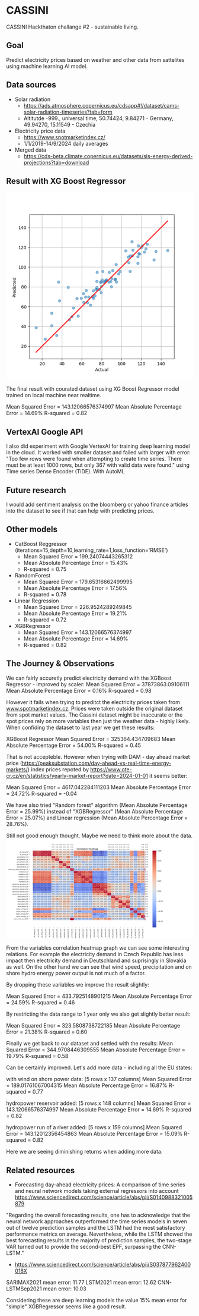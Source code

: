 # CASSINI
CASSINI Hackthaton challange #2 - sustainable living.

## Goal
Predict electricity prices based on weather and other data from sattelites using machine learning AI model.

## Data sources

* Solar radiation
    * https://ads.atmosphere.copernicus.eu/cdsapp#!/dataset/cams-solar-radiation-timeseries?tab=form
    * Altitutde -999., universal time, 50.74424, 9.84271 - Germany, 49.94270, 15.11549 - Czechia
* Electricity price data
    * https://www.spotmarketindex.cz/
    * 1/1/2019-14/9/2024 daily averages
* Merged data
    * https://cds-beta.climate.copernicus.eu/datasets/sis-energy-derived-projections?tab=download

## Result with XG Boost Regressor
![Graph showing predictions vs real data of XG Boost Regressor model trained on created dataset](dataset/XGBoostRegressorResult.png)

The final result with courated dataset using XG Boost Regressor model trained on local machine near realtime.

Mean Squared Error = 143.12066576374997
Mean Absolute Percentage Error =  14.69%
R-squared = 0.82

## VertexAI Google API
I also did experiment with Google VertexAI for training deep learning model in the cloud. It worked with smaller dataset and failed with larger with error:
"Too few rows were found when attempting to create time series. There must be at least 1000 rows, but only 367 with valid data were found." using Time series Dense Encoder (TiDE). With AutoML 

## Future research 
I would add sentiment analysis on the bloomberg or yahoo finance articles into the dataset to see if that can help with predicting prices. 

## Other models

* CatBoost Reggressor (iterations=15,depth=10,learning_rate=1,loss_function='RMSE')
    * Mean Squared Error = 199.24074443265312
    * Mean Absolute Percentage Error =  15.43%
    * R-squared = 0.75
* RandomForest
    * Mean Squared Error = 179.65316662499995
    * Mean Absolute Percentage Error =  17.56%
    * R-squared = 0.78
* Linear Regression
    * Mean Squared Error = 226.9524289249845
    * Mean Absolute Percentage Error =  19.21%
    * R-squared = 0.72
* XGBRegressor 
    * Mean Squared Error = 143.12066576374997
    * Mean Absolute Percentage Error =  14.69%
    * R-squared = 0.82

## The Journey & Observations
We can fairly accuretly predict electricity demand with the XGBoost Regressor - improved by scaler:
Mean Squared Error = 37873863.09106111
Mean Absolute Percentage Error =  0.16%
R-squared = 0.98

However it fails when trying to preditct the electricity prices taken from www.spotmarketindex.cz. Prices were taken outside the original dataset from spot market values. The Cassini dataset might be inaccurate or the spot prices rely on more variables then just the weather data - highly likely. When confiding the dataset to last year we get these results:

XGBoost Regressor
Mean Squared Error = 325364.434709683
Mean Absolute Percentage Error =  54.00%
R-squared = 0.45

That is not accepteble. However when trying with DAM - day ahead market price (https://peaksubstation.com/day-ahead-vs-real-time-energy-markets/) index prices repoted by https://www.ote-cr.cz/en/statistics/yearly-market-report?date=2024-01-01 it seems better:

Mean Squared Error = 4617.042284111203
Mean Absolute Percentage Error =  24.72%
R-squared = -0.04

We have also tried "Random forest" algorithm (Mean Absolute Percentage Error =  25.99%) instead of "XGBRegressor" (Mean Absolute Percentage Error =  25.07%) and Linear regression (Mean Absolute Percentage Error =  28.76%).

Still not good enough thought. Maybe we need to think more about the data.
![variables correlation heatmap graph](dataset/correlationVariableMap_v2.png)

From the variables correlation heatmap graph we can see some interesting relations. For example the electricity demand in Czech Republic has less impact then electricity demand in Deutschland and suprisingly in Slovakia as well. On the other hand we can see that wind speed, precipitation and on shore hydro energy power output is not much of a factor.

By dropping these variables we improve the result slightly:

Mean Squared Error = 433.7925148901215
Mean Absolute Percentage Error =  24.59%
R-squared = 0.46

By restricting the data range to 1 year only we also get slightly better result:

Mean Squared Error = 323.5808738722185
Mean Absolute Percentage Error =  21.38%
R-squared = 0.60

Finally we get back to our dataset and settled with the results:
Mean Squared Error = 344.9708446309555
Mean Absolute Percentage Error =  19.79%
R-squared = 0.58

Can be certainly improved. Let's add more data - including all the EU states:

with wind on shore power data:
[5 rows x 137 columns]
Mean Squared Error = 189.01761067004315
Mean Absolute Percentage Error =  16.87%
R-squared = 0.77

hydropower reservoir added:
[5 rows x 148 columns]
Mean Squared Error = 143.12066576374997
Mean Absolute Percentage Error =  14.69%
R-squared = 0.82

hydropower run of a river added:
[5 rows x 159 columns]
Mean Squared Error = 143.12012356454863
Mean Absolute Percentage Error =  15.09%
R-squared = 0.82

Here we are seeing diminishing returns when adding more data.

## Related resources
* Forecasting day-ahead electricity prices: A comparison of time series and neural network models taking external regressors into account https://www.sciencedirect.com/science/article/abs/pii/S0140988321005879

"Regarding the overall forecasting results, one has to acknowledge that the neural network approaches outperformed the time series models in seven out of twelve prediction samples and the LSTM had the most satisfactory performance metrics on average. Nevertheless, while the LSTM showed the best forecasting results in the majority of prediction samples, the two-stage VAR turned out to provide the second-best EPF, surpassing the CNN-LSTM."

* https://www.sciencedirect.com/science/article/abs/pii/S037877962400018X

SARIMAX2021 mean error: 11.77
LSTM2021 mean error:  12.62
CNN-LSTMSep2021 mean error: 10.03

Considering these are deep learning models the value 15% mean error for "simple" XGBRegressor seems like a good result.